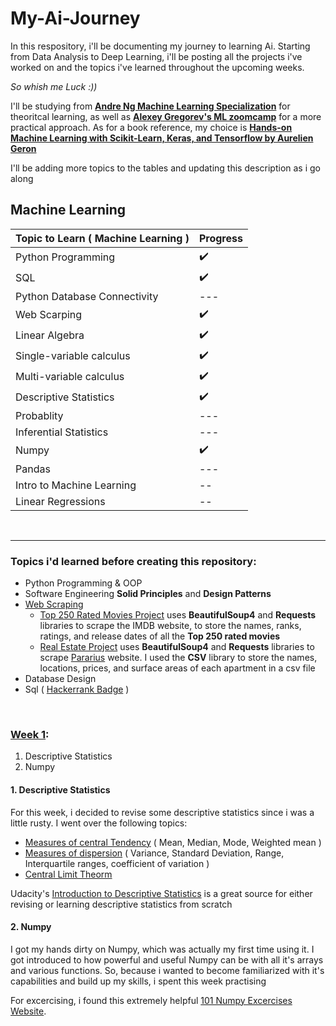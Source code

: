 # My-Ai-Journey
In this respository, i'll be documenting my journey to learning Ai. 
Starting from Data Analysis to Deep Learning, i'll be posting all the projects i've worked on and the topics i've learned throughout the upcoming weeks. 

*So whish me Luck :))*

I'll be studying from [**Andre Ng Machine Learning Specialization**](https://www.udemy.com/course/python-for-machine-learning-data-science-masterclass/) for theoritcal learning, as well as [**Alexey Gregorev's ML zoomcamp**](https://github.com/alexeygrigorev/mlbookcamp-code/tree/master/course-zoomcamp) for a more practical approach.
As for a book reference, my choice is [**Hands-on Machine Learning with Scikit-Learn, Keras, and Tensorflow by Aurelien Geron**](https://www.amazon.com/Hands-Machine-Learning-Scikit-Learn-TensorFlow/dp/1492032646)

I'll be adding more topics to the tables and updating this description as i go along

## Machine Learning
| Topic to Learn ( Machine Learning ) | Progress |                              
| --- | --- |
| Python Programming | :heavy_check_mark: |
| SQL | :heavy_check_mark: |
| Python Database Connectivity | --- |
| Web Scarping | :heavy_check_mark: |
| Linear Algebra | :heavy_check_mark: |
| Single-variable calculus | :heavy_check_mark: |
| Multi-variable calculus | :heavy_check_mark: |
| Descriptive Statistics | :heavy_check_mark: |
| Probablity | --- |
| Inferential Statistics | --- |
| Numpy | :heavy_check_mark: |
| Pandas | --- | 
| Intro to Machine Learning | -- |
| Linear Regressions | -- |

<br>
<hr/>


### Topics i'd learned before creating this repository:
- Python Programming & OOP
- Software Engineering **Solid Principles** and **Design Patterns**
- [Web Scraping](https://github.com/Mariam22-hub/My-Ai-Journey/tree/main/Web%20Scraping)
  - [Top 250 Rated Movies Project](https://github.com/Mariam22-hub/My-Ai-Journey/tree/main/Web%20Scraping/Top%20250%20rated%20movies) uses **BeautifulSoup4** and **Requests** libraries to    scrape the IMDB website, to store the names, ranks, ratings, and release dates of all the **Top 250 rated movies**
  - [Real Estate Project](https://github.com/Mariam22-hub/My-Ai-Journey/tree/main/Web%20Scraping/Real%20Estate%20housing) uses **BeautifulSoup4** and **Requests** libraries to scrape [Pararius](https://www.pararius.com/apartments/amsterdam) website. I used the **CSV** library to store the names, locations, prices, and surface areas of each apartment in a csv file 
- Database Design
- Sql ( [Hackerrank Badge](https://www.hackerrank.com/h11410120200528?badge=sql&stars=3&level=2&hr_r=1&utm_campaign=social-buttons&utm_medium=facebook&utm_source=badge_share_profile&social=linkedin&fbclid=IwAR1PupmABngD-pVdOEsAD_b06MitIic9ccaM5voIZcx2zI_ORi9Zu1eVrYs) ) 

<br>

### [Week 1](https://github.com/Mariam22-hub/My-Ai-Journey/tree/main/Week1):
1. Descriptive Statistics
2. Numpy

#### 1. Descriptive Statistics
 For this week, i decided to revise some descriptive statistics since i was a little rusty. I went over the following topics:
- [Measures of central Tendency](https://github.com/Mariam22-hub/My-Ai-Journey/blob/main/Week1/Measures%20of%20central%20tendency.md) ( Mean, Median, Mode, Weighted mean )
- [Measures of dispersion](https://github.com/Mariam22-hub/My-Ai-Journey/blob/main/Week1/Measures%20of%20Dispersion.md) ( Variance, Standard Deviation, Range, Interquartile ranges, coefficient of variation )
- [Central Limit Theorm](https://github.com/Mariam22-hub/My-Ai-Journey/blob/main/Week1/CLT.md)

Udacity's [Introduction to Descriptive Statistics](https://www.udacity.com/course/intro-to-descriptive-statistics--ud827) is a great source for either revising or learning descriptive statistics from scratch

#### 2. Numpy
I got my hands dirty on Numpy, which was actually my first time using it. I got introduced to how powerful and useful Numpy can be with all it's arrays and various functions. So, because i wanted to become familiarized with it's capabilities and build up my skills, i spent this week practising

For excercising, i found this extremely helpful [101 Numpy Excercises Website](https://www.machinelearningplus.com/python/101-numpy-exercises-python/).
